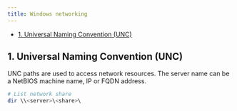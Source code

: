 ```yaml
---
title: Windows networking
---
```


- [1. Universal Naming Convention (UNC)](#1-universal-naming-convention-unc)

## 1. Universal Naming Convention (UNC)
UNC paths are used to access network resources. The server name can be a NetBIOS machine name, IP or FQDN address.

```powershell
# List network share
dir \\<server>\<share>\
```
